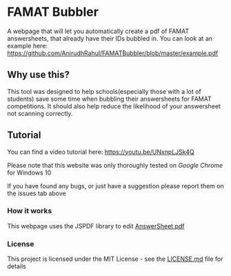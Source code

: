 # FAMAT Bubbler
A webpage that will let you automatically create a pdf of FAMAT answersheets, that already have their IDs bubbled in.
You can look at an example here: https://github.com/AnirudhRahul/FAMATBubbler/blob/master/example.pdf
## Why use this?
This tool was designed to help schools(especially those with a lot of students) save some time when bubbling their answersheets for FAMAT competitions. It should also help reduce the likelihood of your answersheet not scanning correctly.
## Tutorial
You can find a video tutorial here: https://youtu.be/UNxnpLJSk4Q

Please note that this website was only thoroughly tested on _Google Chrome_ for Windows 10

If you have found any bugs, or just have a suggestion please report them on the issues tab above

### How it works 
This webpage uses the JSPDF library to edit [AnswerSheet.pdf](http://famat.org/Downloadable/AnswerSheet.pdf)


### License
This project is licensed under the MIT License - see the [LICENSE.md](LICENSE.md) file for details
